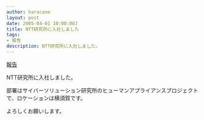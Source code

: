 ```yaml
---
author: haracane
layout: post
date: 2005-04-01 10:00:00J
title: NTT研究所に入社しました
tags:
- 報告
description: NTT研究所に入社しました。
---
```

[報告](/tags/information/)

NTT研究所に入社しました。

部署はサイバーソリューション研究所のヒューマンアプライアンスプロジェクトで、ロケーションは横須賀です。

よろしくお願いします。
